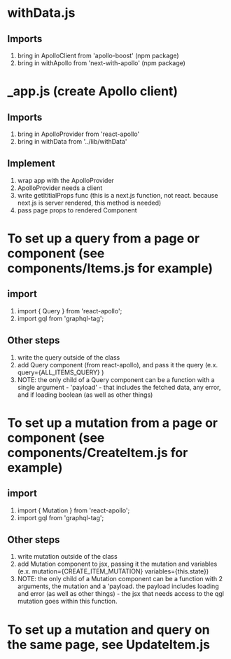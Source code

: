 # withData.js

## Imports

1. bring in ApolloClient from 'apollo-boost' (npm package)
2. bring in withApollo from 'next-with-apollo' (npm package)

# \_app.js (create Apollo client)

## Imports

1. bring in ApolloProvider from 'react-apollo'
2. bring in withData from '../lib/withData'

## Implement

1. wrap app with the ApolloProvider
2. ApolloProvider needs a client
3. write getItitialProps func (this is a next.js function, not react. because next.js is server rendered, this method is needed)
4. pass page props to rendered Component

# To set up a query from a page or component (see components/Items.js for example)

## import

1. import { Query } from 'react-apollo';
2. import gql from 'graphql-tag';

## Other steps

1. write the query outside of the class
2. add Query component (from react-apollo), and pass it the query (e.x. query={ALL_ITEMS_QUERY} )
3. NOTE: the only child of a Query component can be a function with a single argument - 'payload' - that includes the fetched data, any error, and if loading boolean (as well as other things)

# To set up a mutation from a page or component (see components/CreateItem.js for example)

## import

1. import { Mutation } from 'react-apollo';
2. import gql from 'graphql-tag';

## Other steps

1. write mutation outside of the class
2. add Mutation component to jsx, passing it the mutation and variables (e.x. mutation={CREATE_ITEM_MUTATION} variables={this.state})
3. NOTE: the only child of a Mutation component can be a function with 2 arguments, the mutation and a 'payload. the payload includes loading and error (as well as other things) - the jsx that needs access to the qgl mutation goes within this function.

# To set up a mutation and query on the same page, see UpdateItem.js
